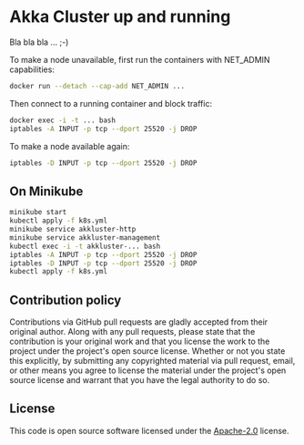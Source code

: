 # Akka Cluster up and running #

Bla bla bla ... ;-)

To make a node unavailable, first run the containers with NET_ADMIN capabilities:

``` bash
docker run --detach --cap-add NET_ADMIN ...
```

Then connect to a running container and block traffic:

```bash
docker exec -i -t ... bash
iptables -A INPUT -p tcp --dport 25520 -j DROP
```

To make a node available again:

```bash
iptables -D INPUT -p tcp --dport 25520 -j DROP
```

## On Minikube

``` bash
minikube start
kubectl apply -f k8s.yml
minikube service akkluster-http
minikube service akkluster-management
kubectl exec -i -t akkluster-... bash
iptables -A INPUT -p tcp --dport 25520 -j DROP
iptables -D INPUT -p tcp --dport 25520 -j DROP
kubectl apply -f k8s.yml
```

## Contribution policy ##

Contributions via GitHub pull requests are gladly accepted from their original author. Along with
any pull requests, please state that the contribution is your original work and that you license
the work to the project under the project's open source license. Whether or not you state this
explicitly, by submitting any copyrighted material via pull request, email, or other means you
agree to license the material under the project's open source license and warrant that you have the
legal authority to do so.

## License ##

This code is open source software licensed under the
[Apache-2.0](http://www.apache.org/licenses/LICENSE-2.0) license.
